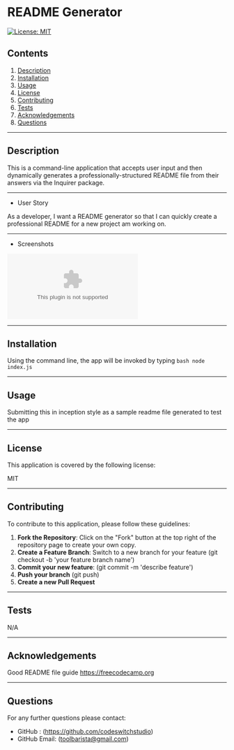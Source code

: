    
#  README Generator

[![License: MIT](https://img.shields.io/badge/License-MIT-yellow.svg)](https://opensource.org/licenses/MIT)

## Contents

1. [Description](#description) 
2. [Installation](#installation)
3. [Usage](#usage)
4. [License](#license)
5. [Contributing](#contributing)
6. [Tests](#tests)
7. [Acknowledgements](#acknowledgements)
8. [Questions](#questions)

---
## Description 

This is a command-line application that accepts user input and then dynamically generates a professionally-structured README file from their answers via the Inquirer package.

---

 + User Story

As a developer, I want a README generator so that I can quickly create a professional README for a new project am working on.

---

 + Screenshots

![Screen Recording](drive.google.com)

---

## Installation

  Using the command line, the app will be invoked by typing ```bash node index.js```

---

## Usage

  Submitting this in inception style as a sample readme file generated to test the app

---

## License
  This application is covered by the following license:

  MIT

---

## Contributing

To contribute to this application, please follow these guidelines:
1. **Fork the Repository**: Click on the "Fork" button at the top right of the repository page to create your own copy.
2. **Create a Feature Branch**: Switch to a new branch for your feature 
(git checkout -b 'your feature branch name')
3. **Commit your new feature**:  (git commit -m 'describe feature')
4. **Push your branch** (git push)
5. **Create a new Pull Request**

---

## Tests

  N/A

---

## Acknowledgements

  Good README file guide
  https://freecodecamp.org

---

## Questions
  For any further questions please contact:
* GitHub : (https://github.com/codeswitchstudio)
* GitHub Email: (toolbarista@gmail.com)
  
  
